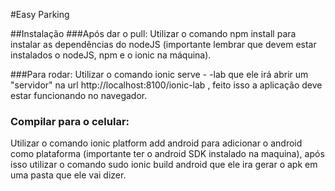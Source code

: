#Easy Parking

##Instalação
###Após dar o pull:
Utilizar o comando npm install para instalar as dependências do nodeJS (importante lembrar que devem estar instalados o nodeJS, npm e o ionic na máquina).

###Para rodar:
Utilizar o comando ionic serve - -lab que ele irá abrir um "servidor" na url http://localhost:8100/ionic-lab , feito isso a aplicação deve estar funcionando no navegador.

### Compilar para o celular:
Utilizar o comando ionic platform add android para adicionar o android como plataforma (importante ter o android SDK instalado na maquina), após isso utilizar o comando sudo ionic build android que ele ira gerar o apk em uma pasta que ele vai dizer.

